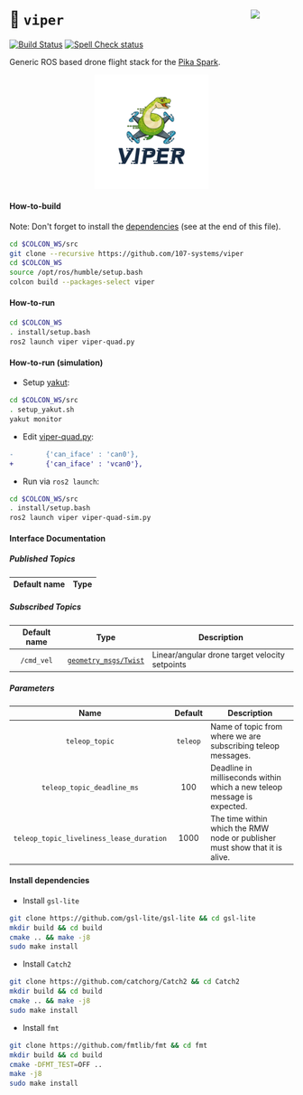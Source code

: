 <a href="https://107-systems.org/"><img align="right" src="https://raw.githubusercontent.com/107-systems/.github/main/logo/107-systems.png" width="15%"></a>
:floppy_disk: `viper`
=====================
[![Build Status](https://github.com/107-systems/viper/actions/workflows/ros2.yml/badge.svg)](https://github.com/107-systems/viper/actions/workflows/ros2.yml)
[![Spell Check status](https://github.com/107-systems/viper/actions/workflows/spell-check.yml/badge.svg)](https://github.com/107-systems/viper/actions/workflows/spell-check.yml)

Generic ROS based drone flight stack for the [Pika Spark](https://pika-spark.io/).

<p align="center">
  <a href="https://github.com/107-systems/viper"><img src="https://github.com/107-systems/.github/raw/main/logo/viper.jpg" width="40%"></a>
</p>

#### How-to-build
Note: Don't forget to install the [dependencies](https://github.com/107-systems/viper#install-dependencies) (see at the end of this file).
```bash
cd $COLCON_WS/src
git clone --recursive https://github.com/107-systems/viper
cd $COLCON_WS
source /opt/ros/humble/setup.bash
colcon build --packages-select viper
```

#### How-to-run
```bash
cd $COLCON_WS
. install/setup.bash
ros2 launch viper viper-quad.py
```

#### How-to-run (simulation)
* Setup [yakut](https://github.com/OpenCyphal/yakut):
```bash
cd $COLCON_WS/src
. setup_yakut.sh
yakut monitor
```
* Edit [viper-quad.py](launch/viper-quad.py):
```diff
-        {'can_iface' : 'can0'},
+        {'can_iface' : 'vcan0'},
```
* Run via `ros2 launch`:
```bash
cd $COLCON_WS/src
. install/setup.bash
ros2 launch viper viper-quad-sim.py
```

#### Interface Documentation
##### Published Topics
| Default name |                                      Type                                      |
|:------------:|:------------------------------------------------------------------------------:|

##### Subscribed Topics
| Default name |                                          Type                                          | Description                                    |
|:------------:|:--------------------------------------------------------------------------------------:|------------------------------------------------|
| `/cmd_vel`   | [`geometry_msgs/Twist`](http://docs.ros.org/en/api/geometry_msgs/html/msg/Twist.html)  | Linear/angular drone target velocity setpoints |

##### Parameters
|                   Name                    | Default  | Description                                                                  |
|:-----------------------------------------:|:--------:|------------------------------------------------------------------------------|
|              `teleop_topic`               | `teleop` | Name of topic from where we are subscribing teleop messages.                 |
|        `teleop_topic_deadline_ms`         |   100    | Deadline in milliseconds within which a new teleop message is expected.      |
| `teleop_topic_liveliness_lease_duration`  |   1000   | The time within which the RMW node or publisher must show that it is alive.  | 

#### Install dependencies
* Install `gsl-lite`
```bash
git clone https://github.com/gsl-lite/gsl-lite && cd gsl-lite
mkdir build && cd build
cmake .. && make -j8
sudo make install
```
* Install `Catch2`
```bash
git clone https://github.com/catchorg/Catch2 && cd Catch2
mkdir build && cd build
cmake .. && make -j8
sudo make install
```
* Install `fmt`
```bash
git clone https://github.com/fmtlib/fmt && cd fmt
mkdir build && cd build
cmake -DFMT_TEST=OFF ..
make -j8
sudo make install
```
